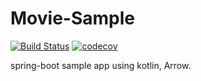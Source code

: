 
# Movie-Sample

[![Build Status](https://travis-ci.com/sonorati/movie-example.svg?branch=master)](https://travis-ci.com/sonorati/movie-example)
[![codecov](https://codecov.io/gh/sonorati/movie-example/branch/master/graph/badge.svg)](https://codecov.io/gh/codecov/movie-example)

spring-boot sample app using kotlin, Arrow.
